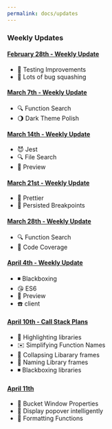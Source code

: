 ```yaml
---
permalink: docs/updates
---
```


### Weekly Updates

#### [February 28th - Weekly Update](./updates-2-28-2017.md)

* :red_circle: Testing Improvements
* :ant: Lots of bug squashing

#### [March 7th - Weekly Update](./updates-3-7-2017.md)

* :mag: Function Search
* :waning_gibbous_moon: Dark Theme Polish

#### [March 14th - Weekly Update](./updates-3-14-2017.md)

* :smiling_imp: Jest
* :mag: File Search
* :eyes: Preview

#### [March 21st - Weekly Update](./updates-3-21-2017.md)

* :nail_care: Prettier
* :red_circle: Persisted Breakpoints

#### [March 28th - Weekly Update](./updates-3-28-2017.md)

* :mag: Function Search
* :traffic_light: Code Coverage

#### [April 4th - Weekly Update](./updates-4-4-2017.md)

* :black_medium_small_square: Blackboxing
* :kissing_heart: ES6
* :eyes: Preview
* :phone: client

#### [April 10th - Call Stack Plans](./call-stack-4-10-2017.md)

* :diamond_shape_with_a_dot_inside: Highlighting libraries
* :envelope: Simplifying Function Names
* :spaghetti: Collapsing Libarary frames
* :baby: Naming Library frames
* :black_medium_small_square: Blackboxing libraries

#### [April 11th](./updates-4-11-2017.md)

* :ant: Bucket Window Properties
* :eyes: Display popover intelligently
* :baby: Formatting Functions

